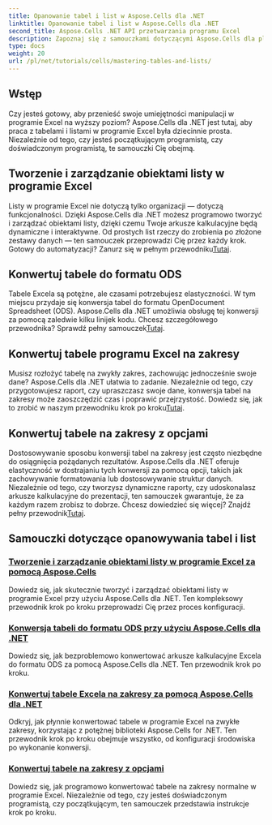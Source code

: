 ```yaml
---
title: Opanowanie tabel i list w Aspose.Cells dla .NET
linktitle: Opanowanie tabel i list w Aspose.Cells dla .NET
second_title: Aspose.Cells .NET API przetwarzania programu Excel
description: Zapoznaj się z samouczkami dotyczącymi Aspose.Cells dla platformy .NET, obejmującymi m.in. tworzenie i zarządzanie obiektami listy, konwersję tabel na zakresy oraz konwersję do formatu ODS krok po kroku.
type: docs
weight: 20
url: /pl/net/tutorials/cells/mastering-tables-and-lists/
---
```

## Wstęp

Czy jesteś gotowy, aby przenieść swoje umiejętności manipulacji w programie Excel na wyższy poziom? Aspose.Cells dla .NET jest tutaj, aby praca z tabelami i listami w programie Excel była dziecinnie prosta. Niezależnie od tego, czy jesteś początkującym programistą, czy doświadczonym programistą, te samouczki Cię obejmą.

## Tworzenie i zarządzanie obiektami listy w programie Excel  
 Listy w programie Excel nie dotyczą tylko organizacji — dotyczą funkcjonalności. Dzięki Aspose.Cells dla .NET możesz programowo tworzyć i zarządzać obiektami listy, dzięki czemu Twoje arkusze kalkulacyjne będą dynamiczne i interaktywne. Od prostych list rzeczy do zrobienia po złożone zestawy danych — ten samouczek przeprowadzi Cię przez każdy krok. Gotowy do automatyzacji? Zanurz się w pełnym przewodniku[Tutaj](./create-and-manage-list-object/).  

## Konwertuj tabele do formatu ODS  
Tabele Excela są potężne, ale czasami potrzebujesz elastyczności. W tym miejscu przydaje się konwersja tabel do formatu OpenDocument Spreadsheet (ODS). Aspose.Cells dla .NET umożliwia obsługę tej konwersji za pomocą zaledwie kilku linijek kodu. Chcesz szczegółowego przewodnika? Sprawdź pełny samouczek[Tutaj](./convert-table-to-ods-format/).  

## Konwertuj tabele programu Excel na zakresy  
 Musisz rozłożyć tabelę na zwykły zakres, zachowując jednocześnie swoje dane? Aspose.Cells dla .NET ułatwia to zadanie. Niezależnie od tego, czy przygotowujesz raport, czy upraszczasz swoje dane, konwersja tabel na zakresy może zaoszczędzić czas i poprawić przejrzystość. Dowiedz się, jak to zrobić w naszym przewodniku krok po kroku[Tutaj](./convert-excel-tables-to-range/).  

## Konwertuj tabele na zakresy z opcjami  

Dostosowywanie sposobu konwersji tabel na zakresy jest często niezbędne do osiągnięcia pożądanych rezultatów. Aspose.Cells dla .NET oferuje elastyczność w dostrajaniu tych konwersji za pomocą opcji, takich jak zachowywanie formatowania lub dostosowywanie struktur danych. Niezależnie od tego, czy tworzysz dynamiczne raporty, czy udoskonalasz arkusze kalkulacyjne do prezentacji, ten samouczek gwarantuje, że za każdym razem zrobisz to dobrze. Chcesz dowiedzieć się więcej? Znajdź pełny przewodnik[Tutaj](./convert-tables-to-range-with-options/).  

## Samouczki dotyczące opanowywania tabel i list
### [Tworzenie i zarządzanie obiektami listy w programie Excel za pomocą Aspose.Cells](./create-and-manage-list-object/)
Dowiedz się, jak skutecznie tworzyć i zarządzać obiektami listy w programie Excel przy użyciu Aspose.Cells dla .NET. Ten kompleksowy przewodnik krok po kroku przeprowadzi Cię przez proces konfiguracji.
### [Konwersja tabeli do formatu ODS przy użyciu Aspose.Cells dla .NET](./convert-table-to-ods-format/)
Dowiedz się, jak bezproblemowo konwertować arkusze kalkulacyjne Excela do formatu ODS za pomocą Aspose.Cells dla .NET. Ten przewodnik krok po kroku.
### [Konwertuj tabele Excela na zakresy za pomocą Aspose.Cells dla .NET](./convert-excel-tables-to-range/)
Odkryj, jak płynnie konwertować tabele w programie Excel na zwykłe zakresy, korzystając z potężnej biblioteki Aspose.Cells for .NET. Ten przewodnik krok po kroku obejmuje wszystko, od konfiguracji środowiska po wykonanie konwersji.
### [Konwertuj tabele na zakresy z opcjami](./convert-tables-to-range-with-options/)
Dowiedz się, jak programowo konwertować tabele na zakresy normalne w programie Excel. Niezależnie od tego, czy jesteś doświadczonym programistą, czy początkującym, ten samouczek przedstawia instrukcje krok po kroku.